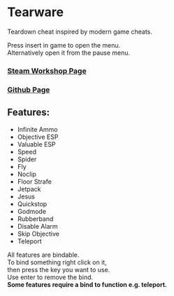 # Tearware
Teardown cheat inspired by modern game cheats.
  
  
Press insert in game to open the menu.  
Alternatively open it from the pause menu.

### [Steam Workshop Page](https://steamcommunity.com/sharedfiles/filedetails/?id=2798126764) 
### [Github Page](https://github.com/SigmaSkid/Tearware)

## Features:
- Infinite Ammo
- Objective ESP
- Valuable ESP
- Speed
- Spider
- Fly
- Noclip
- Floor Strafe
- Jetpack
- Jesus
- Quickstop
- Godmode
- Rubberband
- Disable Alarm
- Skip Objective
- Teleport

All features are bindable.  
To bind something right click on it,  
then press the key you want to use.  
Use enter to remove the bind.  
**Some features require a bind to function e.g. teleport.**
